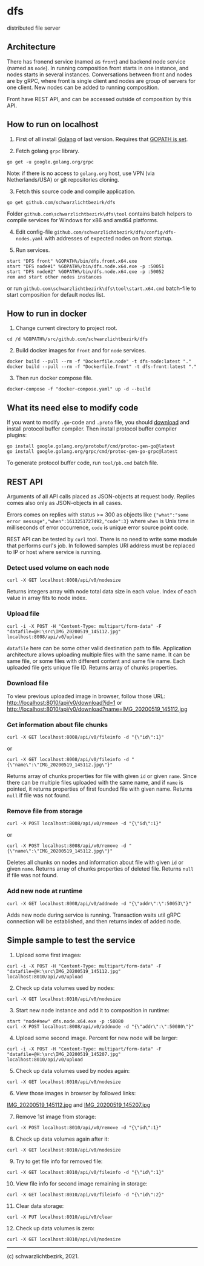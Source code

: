 
# dfs

distributed file server

## Architecture

There has fronend service (named as `front`) and backend node service (named as `node`). In running composition front starts in one instance, and nodes starts in several instances. Conversations between front and nodes are by gRPC, where front is single client and nodes are group of servers for one client. New nodes can be added to running composition.

Front have REST API, and can be accessed outside of composition by this API.

## How to run on localhost

1. First of all install [Golang](https://go.dev/dl/) of last version. Requires that [GOPATH is set](https://golang.org/doc/code.html#GOPATH).

2. Fetch golang `grpc` library.

```batch
go get -u google.golang.org/grpc
```

Note: if there is no access to `golang.org` host, use VPN (via Netherlands/USA) or git repositories cloning.

3. Fetch this source code and compile application.

```batch
go get github.com/schwarzlichtbezirk/dfs
```

Folder `github.com\schwarzlichtbezirk\dfs\tool` contains batch helpers to compile services for Windows for x86 and amd64 platforms.

4. Edit config-file `github.com/schwarzlichtbezirk/dfs/config/dfs-nodes.yaml` with addresses of expected nodes on front startup.

5. Run services.

```batch
start "DFS front" %GOPATH%/bin/dfs.front.x64.exe
start "DFS node#1" %GOPATH%/bin/dfs.node.x64.exe -p :50051
start "DFS node#2" %GOPATH%/bin/dfs.node.x64.exe -p :50052
rem and start other nodes instances
```

or run `github.com\schwarzlichtbezirk\dfs\tool\start.x64.cmd` batch-file to start composition for default nodes list.

## How to run in docker

1. Change current directory to project root.

```batch
cd /d %GOPATH%/src/github.com/schwarzlichtbezirk/dfs
```

2. Build docker images for `front` and for `node` services.

```batch
docker build --pull --rm -f "Dockerfile.node" -t dfs-node:latest "."
docker build --pull --rm -f "Dockerfile.front" -t dfs-front:latest "."
```

3. Then run docker compose file.

```batch
docker-compose -f "docker-compose.yaml" up -d --build
```

## What its need else to modify code

If you want to modify `.go`-code and `.proto` file, you should [download](https://github.com/protocolbuffers/protobuf/blob/master/README.md#protocol-compiler-installation) and install protocol buffer compiler. Then install protocol buffer compiler plugins:

```batch
go install google.golang.org/protobuf/cmd/protoc-gen-go@latest
go install google.golang.org/grpc/cmd/protoc-gen-go-grpc@latest
```

To generate protocol buffer code, run `tool/pb.cmd` batch file.

## REST API

Arguments of all API calls placed as JSON-objects at request body. Replies comes also only as JSON-objects in all cases.

Errors comes on replies with status >= 300 as objects like `{"what":"some error message","when":1613251727492,"code":3}` where `when` is Unix time in milliseconds of error occurrence, `code` is unique error source point code.

REST API can be tested by `curl` tool. There is no need to write some module that performs curl's job. In followed samples URI address must be replaced to IP or host where service is running.

### Detect used volume on each node

```batch
curl -X GET localhost:8008/api/v0/nodesize
```

Returns integers array with node total data size in each value. Index of each value in array fits to node index.

### Upload file

```batch
curl -i -X POST -H "Content-Type: multipart/form-data" -F "datafile=@H:\src\IMG_20200519_145112.jpg" localhost:8008/api/v0/upload
```

`datafile` here can be some other valid destination path to file.
Application architecture allows uploading multiple files with the same name. It can be same file, or some files with different content and same file name. Each uploaded file gets unique file ID. Returns array of chunks properties.

### Download file

To view previous uploaded image in browser, follow those URL:
<http://localhost:8010/api/v0/download?id=1>
or
<http://localhost:8010/api/v0/download?name=IMG_20200519_145112.jpg>

### Get information about file chunks

```batch
curl -X GET localhost:8008/api/v0/fileinfo -d "{\"id\":1}"
```

or

```batch
curl -X GET localhost:8008/api/v0/fileinfo -d "{\"name\":\"IMG_20200519_145112.jpg\"}"
```

Returns array of chunks properties for file with given `id` or given `name`. Since there can be multiple files uploaded with the same name, and if `name` is pointed, it returns properties of first founded file with given name. Returns `null` if file was not found.

### Remove file from storage

```batch
curl -X POST localhost:8008/api/v0/remove -d "{\"id\":1}"
```

or

```batch
curl -X POST localhost:8008/api/v0/remove -d "{\"name\":\"IMG_20200519_145112.jpg\"}"
```

Deletes all chunks on nodes and information about file with given `id` or given `name`. Returns array of chunks properties of deleted file. Returns `null` if file was not found.

### Add new node at runtime

```batch
curl -X GET localhost:8008/api/v0/addnode -d "{\"addr\":\":50053\"}"
```

Adds new node during service is running. Transaction waits util gRPC connection will be established, and then returns index of added node.

## Simple sample to test the service

1. Upload some first images:

```batch
curl -i -X POST -H "Content-Type: multipart/form-data" -F "datafile=@H:\src\IMG_20200519_145112.jpg" localhost:8010/api/v0/upload
```

2. Check up data volumes used by nodes:

```batch
curl -X GET localhost:8010/api/v0/nodesize
```

3. Start new node instance and add it to composition in runtime:

```batch
start "node#new" dfs.node.x64.exe -p :50080
curl -X POST localhost:8008/api/v0/addnode -d "{\"addr\":\":50080\"}"
```

4. Upload some second image. Percent for new node will be larger:

```batch
curl -i -X POST -H "Content-Type: multipart/form-data" -F "datafile=@H:\src\IMG_20200519_145207.jpg" localhost:8010/api/v0/upload
```

5. Check up data volumes used by nodes again:

```batch
curl -X GET localhost:8010/api/v0/nodesize
```

6. View those images in browser by followed links:

[IMG_20200519_145112.jpg](http://localhost:8010/api/v0/download?id=1) and
[IMG_20200519_145207.jpg](http://localhost:8010/api/v0/download?id=2)

7. Remove 1st image from storage:

```batch
curl -X POST localhost:8010/api/v0/remove -d "{\"id\":1}"
```

8. Check up data volumes again after it:

```batch
curl -X GET localhost:8010/api/v0/nodesize
```

9. Try to get file info for removed file:

```batch
curl -X GET localhost:8010/api/v0/fileinfo -d "{\"id\":1}"
```

10. View file info for second image remaining in storage:

```batch
curl -X GET localhost:8010/api/v0/fileinfo -d "{\"id\":2}"
```

11. Clear data storage:

```batch
curl -X PUT localhost:8010/api/v0/clear
```

12. Check up data volumes is zero:

```batch
curl -X GET localhost:8010/api/v0/nodesize
```

---
(c) schwarzlichtbezirk, 2021.
